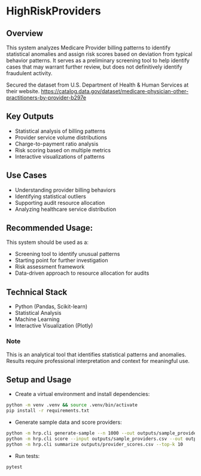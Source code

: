 # HighRiskProviders
## Overview
This system analyzes Medicare Provider billing patterns to identify statistical anomalies and assign risk scores based on deviation from typical behavior patterns. It serves as a preliminary screening tool to help identify cases that may warrant further review, but does not definitively identify fraudulent activity.

Secured the dataset from U.S. Department of Health & Human Services at their website. https://catalog.data.gov/dataset/medicare-physician-other-practitioners-by-provider-b297e
## Key Outputs
- Statistical analysis of billing patterns
- Provider service volume distributions
- Charge-to-payment ratio analysis
- Risk scoring based on multiple metrics
- Interactive visualizations of patterns

## Use Cases
- Understanding provider billing behaviors
- Identifying statistical outliers
- Supporting audit resource allocation
- Analyzing healthcare service distribution

## Recommended Usage:
This system should be used as a:
- Screening tool to identify unusual patterns
- Starting point for further investigation
- Risk assessment framework
- Data-driven approach to resource allocation for audits

## Technical Stack
- Python (Pandas, Scikit-learn)
- Statistical Analysis
- Machine Learning
- Interactive Visualization (Plotly)

### Note
This is an analytical tool that identifies statistical patterns and anomalies. Results require professional interpretation and context for meaningful use.

## Setup and Usage

- Create a virtual environment and install dependencies:

```bash
python -m venv .venv && source .venv/bin/activate
pip install -r requirements.txt
```

- Generate sample data and score providers:

```bash
python -m hrp.cli generate-sample --n 1000 --out outputs/sample_providers.csv
python -m hrp.cli score --input outputs/sample_providers.csv --out outputs/provider_scores.csv
python -m hrp.cli summarize outputs/provider_scores.csv --top-k 10
```

- Run tests:

```bash
pytest
```
